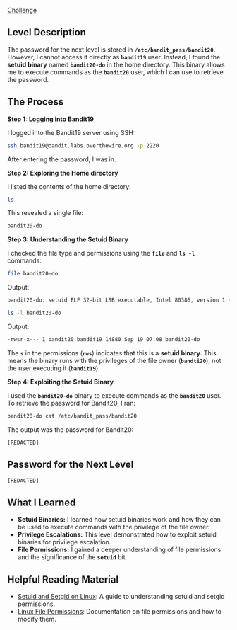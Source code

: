 [Challenge](https://overthewire.org/wargames/bandit/bandit20.html)

## Level Description

The password for the next level is stored in **`/etc/bandit_pass/bandit20`**. However, I cannot access it directly as **`bandit19`** user. Instead, I found the **setuid binary** named **`bandit20-do`** in the home directory. This binary allows me to execute commands as the **`bandit20`** user, which I can use to retrieve the password.

## The Process

**Step 1: Logging into Bandit19**

I logged into the Bandit19 server using SSH:

```bash
ssh bandit19@bandit.labs.overthewire.org -p 2220
```

After entering the password, I was in.

**Step 2: Exploring the Home directory**

I listed the contents of the home directory:

```bash
ls
```

This revealed a single file:

```bash
bandit20-do
```

**Step 3: Understanding the Setuid Binary**

I checked the file type and permissions using the **`file`** and **`ls -l`** commands:

```bash
file bandit20-do
```

Output:

```bash
bandit20-do: setuid ELF 32-bit LSB executable, Intel 80386, version 1 (SYSV), dynamically linked, interpreter /lib/ld-linux.so.2, BuildID[sha1]=368cd8ac4633fabdf3f4fb1c47a250634d6a8347, for GNU/Linux 3.2.0, not stripped
```

```bash
ls -l bandit20-do
```

Output:

```bash
-rwsr-x--- 1 bandit20 bandit19 14880 Sep 19 07:08 bandit20-do
```

The **`s`** in the permissions (**`rws`**) indicates that this is a **setuid binary.** This means the binary runs with the privileges of the file owner (**`bandti20`**), not the user executing it (**`bandit19`**).

**Step 4: Exploiting the Setuid Binary**

I used the **`bandit20-do`** binary to execute commands as the **`bandit20`** user. To retrieve the password for Bandit20, I ran:

```bash
bandit20-do cat /etc/bandit_pass/bandit20
```

The output was the password for Bandit20:

```bash
[REDACTED]
```

## Password for the Next Level

`[REDACTED]`

## What I Learned

- **Setuid Binaries:** I learned how setuid binaries work and how they can be used to execute commands with the privilege of the file owner.
- **Privilege Escalations:** This level demonstrated how to exploit setuid binaries for privilege escalation.
- **File Permissions:** I gained a deeper understanding of file permissions and the significance of the **`setuid`** bit.

## Helpful Reading Material

- [Setuid and Setgid on Linux](https://linux.die.net/man/2/setuid): A guide to understanding setuid and setgid permissions.
- [Linux File Permissions](https://linux.die.net/man/1/chmod): Documentation on file permissions and how to modify them.

